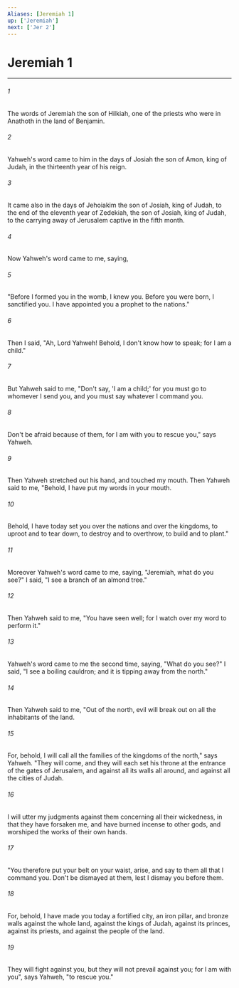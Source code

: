```yaml
---
Aliases: [Jeremiah 1]
up: ['Jeremiah']
next: ['Jer 2']
---
```

# Jeremiah 1
***





###### 1 

The words of Jeremiah the son of Hilkiah, one of the priests who were in Anathoth in the land of Benjamin. 



###### 2 

Yahweh's word came to him in the days of Josiah the son of Amon, king of Judah, in the thirteenth year of his reign. 



###### 3 

It came also in the days of Jehoiakim the son of Josiah, king of Judah, to the end of the eleventh year of Zedekiah, the son of Josiah, king of Judah, to the carrying away of Jerusalem captive in the fifth month. 



###### 4 

Now Yahweh's word came to me, saying, 



###### 5 

"Before I formed you in the womb, I knew you. Before you were born, I sanctified you. I have appointed you a prophet to the nations." 



###### 6 

Then I said, "Ah, Lord Yahweh! Behold, I don't know how to speak; for I am a child." 



###### 7 

But Yahweh said to me, "Don't say, 'I am a child;' for you must go to whomever I send you, and you must say whatever I command you. 



###### 8 

Don't be afraid because of them, for I am with you to rescue you," says Yahweh. 



###### 9 

Then Yahweh stretched out his hand, and touched my mouth. Then Yahweh said to me, "Behold, I have put my words in your mouth. 



###### 10 

Behold, I have today set you over the nations and over the kingdoms, to uproot and to tear down, to destroy and to overthrow, to build and to plant." 



###### 11 

Moreover Yahweh's word came to me, saying, "Jeremiah, what do you see?" I said, "I see a branch of an almond tree." 



###### 12 

Then Yahweh said to me, "You have seen well; for I watch over my word to perform it." 



###### 13 

Yahweh's word came to me the second time, saying, "What do you see?" I said, "I see a boiling cauldron; and it is tipping away from the north." 



###### 14 

Then Yahweh said to me, "Out of the north, evil will break out on all the inhabitants of the land. 



###### 15 

For, behold, I will call all the families of the kingdoms of the north," says Yahweh. "They will come, and they will each set his throne at the entrance of the gates of Jerusalem, and against all its walls all around, and against all the cities of Judah. 



###### 16 

I will utter my judgments against them concerning all their wickedness, in that they have forsaken me, and have burned incense to other gods, and worshiped the works of their own hands. 



###### 17 

"You therefore put your belt on your waist, arise, and say to them all that I command you. Don't be dismayed at them, lest I dismay you before them. 



###### 18 

For, behold, I have made you today a fortified city, an iron pillar, and bronze walls against the whole land, against the kings of Judah, against its princes, against its priests, and against the people of the land. 



###### 19 

They will fight against you, but they will not prevail against you; for I am with you", says Yahweh, "to rescue you."
